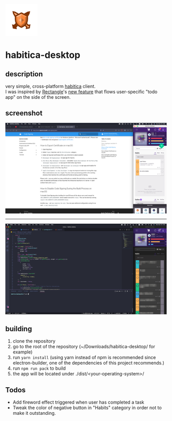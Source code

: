 <img src="./build/icon.png" width="100px" height="100px" ></img>

# habitica-desktop
## description
very simple, cross-platform [habitica](https://habitica.com) client.
<br>I was inspired by [Rectangle](https://rectangleapp.com/)'s [new feature](https://github.com/rxhanson/Rectangle/releases/tag/v0.49) that flows user-specific "todo app" on the side of the screen.

## screenshot
<img title="screenshot" alt="rectangle+habitica-desktop" src="images/screenshot.png">
<hr>
<img title="screenshot" alt="now with darkmode" src="images/screenshot_1.png">

## building
1. clone the repository
2. go to the root of the repository (~/Downloads/habitica-desktop/ for example)
3. run `yarn install` (using yarn instead of npm is recommended since electron-builder, one of the dependencies of this project recommends.)
4. run `npm run pack` to build
5. the app will be located under ./dist/\<your-operating-system\>/

## Todos
* Add fireword effect triggered when user has completed a task
* Tweak the color of negative button in "Habits" category in order not to make it outstanding.